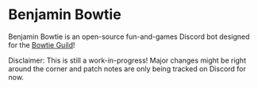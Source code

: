 # Benjamin Bowtie

Benjamin Bowtie is an open-source fun-and-games Discord bot designed for the [Bowtie Guild](https://dsc.gg/bowtieguild)!

Disclaimer: This is still a work-in-progress! Major changes might be right around the corner and patch notes are only being tracked on Discord for now.